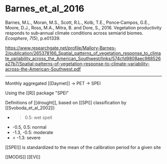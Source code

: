# Barnes_et_al_2016

Barnes, M.L., Moran, M.S., Scott, R.L., Kolb, T.E., Ponce‐Campos, G.E., Moore, D.J., Ross, M.A., Mitra, B. and Dore, S., 2016. Vegetation productivity responds to sub‐annual climate conditions across semiarid biomes. _Ecosphere_, _7_(5), p.e01339.

https://www.researchgate.net/profile/Mallory-Barnes-2/publication/265378166_Spatial_patterns_of_vegetation_response_to_climate_variability_across_the_American_Southwest/links/574cfd9808aec988526a27b7/Spatial-patterns-of-vegetation-response-to-climate-variability-across-the-American-Southwest.pdf

---

Monthly aggregated [[Daymet]] -> PET -> SPEI

Using the [[R]] package "SPEI"

Definitions of [[drought]], based on [[SPI]] classification by [[Svoboda_et_al_2002]]:

- > 0.5: wet spell
- -0.5, 0.5: normal
- -1.3, -0.5: moderate
- < -1.3: severe

[[SPEI]] is standardized to the mean of the calibration period for a given site

[[MODIS]] [[EVI]]
